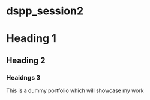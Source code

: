 # dspp_session2
# Heading 1
## Heading 2
### Heaidngs 3

This is a dummy portfolio which will showcase my work
